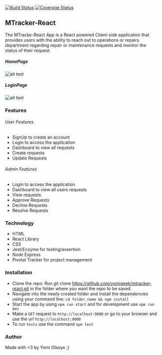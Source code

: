 [![Build Status](https://travis-ci.org/yomigeek/mtracker-react.svg?branch=develop)](https://travis-ci.org/yomigeek/mtracker-react)
[![Coverage Status](https://coveralls.io/repos/github/yomigeek/mtracker-react/badge.svg?branch=develop)](https://coveralls.io/github/yomigeek/mtracker-react?branch=develop)
## MTracker-React
The MTracke-React App is a React powered Client-side application that provides users with the ability to reach out to operations or repairs department regarding repair or maintenance requests and monitor the status of their request.

##### HomePage
![alt text](https://res.cloudinary.com/kugoo/image/upload/v1539256893/Screen_Shot_2018-10-11_at_12.21.09_PM_dbh7iu.png)

##### LoginPage
![alt text](https://res.cloudinary.com/kugoo/image/upload/v1539257123/Screen_Shot_2018-10-11_at_12.25.03_PM_ltjbtg.png)


### Features

###### User Features
- SignUp to create an account
- Login to access the application
- Dashboard to view all requests
- Create requests
- Update Requests

###### Admin Features
- Login to access the application
- Dashboard to view all users requests
- View requests
- Approve Requests
- Decline Requests
- Resolve Requests


### Technology
- HTML
- React Library
- CSS
- Jest/Enzyme for testing/assertion
- Node Express
- Pivotal Tracker for project management


### Installation
- Clone the repo: Run git clone https://github.com/yomigeek/mtracker-react.git in the folder where you want the repo to be saved.
- Navigate into the newly created folder and install the dependencies using your command line: ```cd folder_name && npm install```
- Start the app by using ```npm run start``` and for development use ```npm run dev```
- Make a ```GET``` request to ```http://localhost:9000``` or go to your browser and use the url ```http://localhost:9000```
- To run ```tests``` use the command ```npm test```

### Author
Made with <3 by Yomi Olaoye ;)
